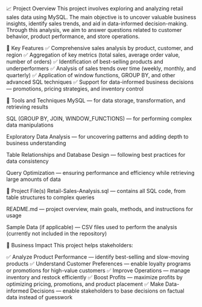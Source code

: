 📈 Project Overview
This project involves exploring and analyzing retail sales data using MySQL.
The main objective is to uncover valuable business insights, identify sales trends, and aid in data-informed decision-making.
Through this analysis, we aim to answer questions related to customer behavior, product performance, and store operations.

🔹 Key Features
✅ Comprehensive sales analysis by product, customer, and region
✅ Aggregation of key metrics (total sales, average order value, number of orders)
✅ Identification of best-selling products and underperformers
✅ Analysis of sales trends over time (weekly, monthly, and quarterly)
✅ Application of window functions, GROUP BY, and other advanced SQL techniques
✅ Support for data-informed business decisions — promotions, pricing strategies, and inventory control

🔹 Tools and Techniques
MySQL — for data storage, transformation, and retrieving results

SQL (GROUP BY, JOIN, WINDOW_FUNCTIONS) — for performing complex data manipulations

Exploratory Data Analysis — for uncovering patterns and adding depth to business understanding

Table Relationships and Database Design — following best practices for data consistency

Query Optimization — ensuring performance and efficiency while retrieving large amounts of data

🔹 Project File(s)
Retail-Sales-Analysis.sql — contains all SQL code, from table structures to complex queries

README.md — project overview, main goals, methods, and instructions for usage

Sample Data (if applicable) — CSV files used to perform the analysis (currently not included in the repository)

🔹 Business Impact
This project helps stakeholders:

✅ Analyze Product Performance — identify best-selling and slow-moving products
✅ Understand Customer Preferences — enable loyalty programs or promotions for high-value customers
✅ Improve Operations — manage inventory and restock efficiently
✅ Boost Profits — maximize profits by optimizing pricing, promotions, and product placement
✅ Make Data-informed Decisions — enable stakeholders to base decisions on factual data instead of guesswork


